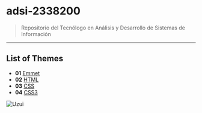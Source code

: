 # adsi-2338200
> Repositorio del Tecnólogo en Análisis y Desarrollo de Sistemas de Información
---
## List of Themes 

- **01** [Emmet](01-emmet/)
- **02** [HTML](02-html)
- **03** [CSS](03-css)
- **04** [CSS3](04-css3)

![Uzui](https://elcomercio.pe/resizer/1AdR3_S-R4ZELHQ6WkNRGhkZhdc=/1200x900/smart/filters:format(jpeg):quality(75)/cloudfront-us-east-1.images.arcpublishing.com/elcomercio/BH5EJQD2ZZF5XGJM2AHNJW7HUI.jpg)

